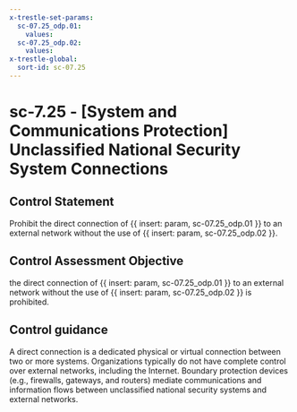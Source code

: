 ```yaml
---
x-trestle-set-params:
  sc-07.25_odp.01:
    values:
  sc-07.25_odp.02:
    values:
x-trestle-global:
  sort-id: sc-07.25
---
```


# sc-7.25 - \[System and Communications Protection\] Unclassified National Security System Connections

## Control Statement

Prohibit the direct connection of {{ insert: param, sc-07.25_odp.01 }} to an external network without the use of {{ insert: param, sc-07.25_odp.02 }}.

## Control Assessment Objective

the direct connection of {{ insert: param, sc-07.25_odp.01 }} to an external network without the use of {{ insert: param, sc-07.25_odp.02 }} is prohibited.

## Control guidance

A direct connection is a dedicated physical or virtual connection between two or more systems. Organizations typically do not have complete control over external networks, including the Internet. Boundary protection devices (e.g., firewalls, gateways, and routers) mediate communications and information flows between unclassified national security systems and external networks.
